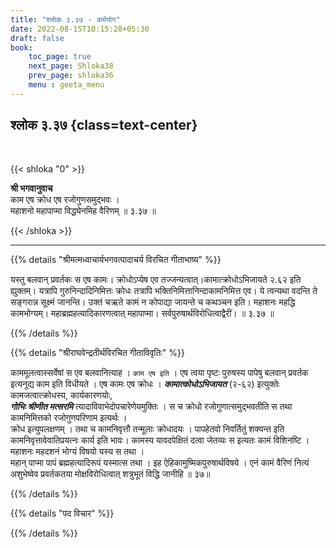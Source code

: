 ```yaml
---
title: "श्लोक ३.३७ - कर्मयोग"
date: 2022-08-15T10:15:28+05:30
draft: false
book:
    toc_page: true
    next_page: Shloka38
    prev_page: shloka36
    menu : geeta_menu
---
```




## श्लोक  ३.३७ {class=text-center}

<br/>

{{< shloka  "0"  >}}


**श्री भगवानुवाच**  
काम एष क्रोध एष रजोगुणसमुद्भवः ।  
महाशनो महापाप्मा विद्ध्येनमिह वैरिणम् ॥ ३.३७ ॥


{{< /shloka >}}

---


{{% details "श्रीमत्मध्वाचार्यभगवत्पादाचर्य विरचित  गीताभाष्य" %}}

यस्तु बलवान् प्रवर्तकः स एष कामः। 
क्रोधोऽप्येष एव तज्जन्यत्वात्।कामात्क्रोधोऽभिजायते २.६२ 
इति ह्युक्तम्। 
यत्रापि गुरुनिन्दादिनिमित्तः क्रोधः तत्रापि 
भक्तिनिमित्तानिन्दाकामनिमित्त एव। 
ये त्वन्यथा वदन्ति ते सङ्गरान्न सूक्ष्मं जानन्ति। 
उक्तं चऋते कामं न कोपाद्या जायन्ते च कथञ्चन इति। 
महाशनः महद्धि कामभोग्यम्। महाब्रह्महत्यादिकारणत्वात् महापाप्मा। 
सर्वपुरुषार्थविरोधित्वाद्वैरीं। ॥ ३.३७ ॥

{{% /details %}}



{{% details "श्रीराघवेन्द्रतीर्थविरचित गीताविवृतिः" %}}


काममूलत्वास्सर्वेषां स एव बलवानित्याह । `काम एष इति` । 
एष त्वया पृष्टः पुरुषस्य पापेषु बलवान्‌ प्रवर्तक इत्यनूद्य काम 
इति विधीयते । एष कामः एष क्रोधः । ***कामात्कोधोऽभिजायत*** (२-६२) 
इत्युक्तेः कामजत्वात्क्रोधस्य, कार्यकारणयोः,  
***गोभिः श्रीणीत मत्सरमि*** त्यादाविवाभेदोपचारेणेयमुक्तिः । स 
च क्रोधो रजोगुणात्समुद्भवतीति स तथा कामनिमित्तको रजोगुणपरिणाम 
इत्यर्थः ।   
क्रोध इत्युपलक्षणम्‌ । तथा च कामनिवृत्तौ तन्मूलाः  क्रोधादयः । 
पापहेतवो निवर्तितुं शक्यन्त इति कामनिवृत्तावेवातिप्रयत्नः  कार्य इति 
भावः। कामस्य यावदपेक्षितं दत्वा जेतव्यः स इत्यतः कामं विशिनष्टि 
। महाशनः महदशनं भोग्यं विषयो यस्य स तथा ।   
महान्‌ पाप्मा पापं ब्रह्महत्यादिरूपं यस्मात्स तथा । 
इह ऐहिकामुष्मिकपुरुषार्थविषये । एनं कामं वैरिणं नित्यं 
अशुभेष्वेव प्रवर्तकतया मोक्षविरोधित्वात्‌ शत्रुभूतं विद्धि जानीहि 
॥ ३७॥

{{% /details %}}



{{% details "पद विचार" %}}


{{% /details %}}
